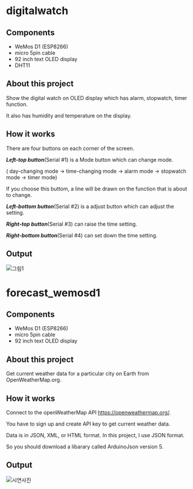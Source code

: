 # digitalwatch

## Components
- WeMos D1 (ESP8266)
- micro 5pin cable
- 92 inch text OLED display
- DHT11

## About this project
Show the digital watch on OLED display which has alarm, stopwatch, timer function.

It also has humidity and temperature on the display.

## How it works
There are four buttons on each corner of the screen.

_**Left-top button**_(Serial #1) is a Mode button which can change mode.

( day-changing mode -> time-changing mode -> alarm mode -> stopwatch mode -> timer mode)

If you choose this buttom, a line will be drawn on the function that is about to change.

_**Left-bottom button**_(Serial #2) is a adjust button which can adjust the setting.

_**Right-top button**_(Serial #3) can raise the time setting.

_**Right-bottom button**_(Serial #4) can set down the time setting.

## Output
![그림1](https://user-images.githubusercontent.com/49015100/86437238-07d1ca00-bd3f-11ea-89cd-75176b914f62.jpg)

# forecast_wemosd1
 
## Components
- WeMos D1 (ESP8266)
- micro 5pin cable
- 92 inch text OLED display

## About this project
Get current weather data for a particular city on Earth from OpenWeatherMap.org.

## How it works
Connect to the openWeatherMap API https://openweathermap.org/.

You have to sign up and create API key to get current weather data.

Data is in JSON, XML, or HTML format. In this project, I use JSON format.

So you should download a libarary called ArduinoJson version 5.

## Output
![시연사진](https://user-images.githubusercontent.com/49015100/86336790-46a64800-bc8b-11ea-8b07-c9013bea8be6.jpg)
